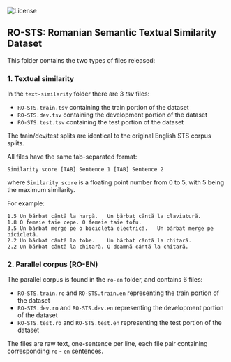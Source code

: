 ![License](https://img.shields.io/badge/License-CC%20BY--SA%204.0-lightgrey.svg)

## RO-STS: Romanian Semantic Textual Similarity Dataset 

This folder contains the two types of files released:

### 1. Textual similarity

In the ``text-similarity`` folder there are 3 *tsv* files:

* ``RO-STS.train.tsv`` containing the train portion of the dataset
* ``RO-STS.dev.tsv`` containing the development portion of the dataset
* ``RO-STS.test.tsv`` containing the test portion of the dataset

The train/dev/test splits are identical to the original English STS corpus splits.

All files have the same tab-separated format:
``` 
Similarity score [TAB] Sentence 1 [TAB] Sentence 2 
```
where ``Similarity score`` is a floating point number from 0 to 5, with 5 being the maximum similarity.

For example:

```
1.5	Un bărbat cântă la harpă.	Un bărbat cântă la claviatură.
1.8	O femeie taie cepe.	O femeie taie tofu.
3.5	Un bărbat merge pe o bicicletă electrică.	Un bărbat merge pe bicicletă.
2.2	Un bărbat cântă la tobe.	Un bărbat cântă la chitară.
2.2	Un bărbat cântă la chitară.	O doamnă cântă la chitară.
```

### 2. Parallel corpus (RO-EN)

The parallel corpus is found in the ``ro-en`` folder, and contains 6 files:

* ``RO-STS.train.ro`` and ``RO-STS.train.en`` representing the train portion of the dataset
* ``RO-STS.dev.ro`` and ``RO-STS.dev.en`` representing the development portion of the dataset
* ``RO-STS.test.ro`` and ``RO-STS.test.en`` representing the test portion of the dataset

The files are raw text, one-sentence per line, each file pair containing corresponding ``ro`` - ``en`` sentences.